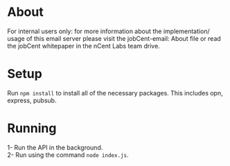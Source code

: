 # About
For internal users only: for more information about the implementation/ usage of this email server please visit the jobCent-email: About file or read the jobCent whitepaper in the nCent Labs team drive.

# Setup
Run ```npm install``` to install all of the necessary packages. This includes opn, express, pubsub.

# Running
1- Run the API in the background. <br/>
2- Run using the command ```node index.js```. <br/>
